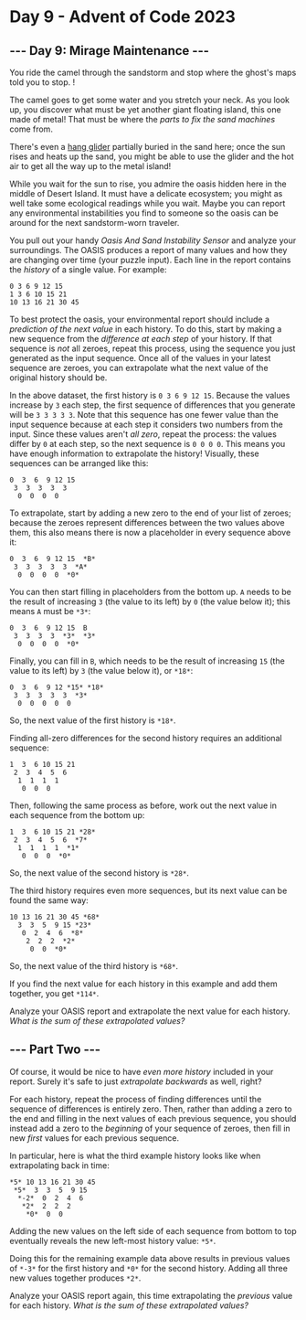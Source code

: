 # Day 9 - Advent of Code 2023

## --- Day 9: Mirage Maintenance ---

You ride the camel through the sandstorm and stop where the ghost's maps told
you to stop. !

The camel goes to get some water and you stretch your neck. As you look up, you
discover what must be yet another giant floating island, this one made of metal!
That must be where the *parts to fix the sand machines* come from.

There's even a [hang glider](https://en.wikipedia.org/wiki/Hang_gliding)
partially buried in the sand here; once the sun rises and heats up the sand, you
might be able to use the glider and the hot air to get all the way up to the
metal island!

While you wait for the sun to rise, you admire the oasis hidden here in the
middle of Desert Island. It must have a delicate ecosystem; you might as well
take some ecological readings while you wait. Maybe you can report any
environmental instabilities you find to someone so the oasis can be around for
the next sandstorm-worn traveler.

You pull out your handy *Oasis And Sand Instability Sensor* and analyze your
surroundings. The OASIS produces a report of many values and how they are
changing over time (your puzzle input). Each line in the report contains the
*history* of a single value. For example:

```
0 3 6 9 12 15
1 3 6 10 15 21
10 13 16 21 30 45
```

To best protect the oasis, your environmental report should include a
*prediction of the next value* in each history. To do this, start by making a
new sequence from the *difference at each step* of your history. If that
sequence is *not* all zeroes, repeat this process, using the sequence you just
generated as the input sequence. Once all of the values in your latest sequence
are zeroes, you can extrapolate what the next value of the original history
should be.

In the above dataset, the first history is `0 3 6 9 12 15`. Because the values
increase by `3` each step, the first sequence of differences that you generate
will be `3 3 3 3 3`. Note that this sequence has one fewer value than the input
sequence because at each step it considers two numbers from the input. Since
these values aren't *all zero*, repeat the process: the values differ by `0` at
each step, so the next sequence is `0 0 0 0`. This means you have enough
information to extrapolate the history! Visually, these sequences can be
arranged like this:

```
0  3  6  9 12 15
 3  3  3  3  3
  0  0  0  0
```

To extrapolate, start by adding a new zero to the end of your list of zeroes;
because the zeroes represent differences between the two values above them, this
also means there is now a placeholder in every sequence above it:

```
0  3  6  9 12 15  *B*
 3  3  3  3  3  *A*
  0  0  0  0  *0*
```

You can then start filling in placeholders from the bottom up. `A` needs to be
the result of increasing `3` (the value to its left) by `0` (the value below
it); this means `A` must be `*3*`:

```
0  3  6  9 12 15  B
 3  3  3  3  *3*  *3*
  0  0  0  0  *0*
```

Finally, you can fill in `B`, which needs to be the result of increasing `15`
(the value to its left) by `3` (the value below it), or `*18*`:

```
0  3  6  9 12 *15* *18*
 3  3  3  3  3  *3*
  0  0  0  0  0
```

So, the next value of the first history is `*18*`.

Finding all-zero differences for the second history requires an additional
sequence:

```
1  3  6 10 15 21
 2  3  4  5  6
  1  1  1  1
   0  0  0
```

Then, following the same process as before, work out the next value in each
sequence from the bottom up:

```
1  3  6 10 15 21 *28*
 2  3  4  5  6  *7*
  1  1  1  1  *1*
   0  0  0  *0*
```

So, the next value of the second history is `*28*`.

The third history requires even more sequences, but its next value can be found
the same way:

```
10 13 16 21 30 45 *68*
  3  3  5  9 15 *23*
   0  2  4  6  *8*
    2  2  2  *2*
     0  0  *0*
```

So, the next value of the third history is `*68*`.

If you find the next value for each history in this example and add them
together, you get `*114*`.

Analyze your OASIS report and extrapolate the next value for each history. *What
is the sum of these extrapolated values?*

## --- Part Two ---

Of course, it would be nice to have *even more history* included in your report.
Surely it's safe to just *extrapolate backwards* as well, right?

For each history, repeat the process of finding differences until the sequence
of differences is entirely zero. Then, rather than adding a zero to the end and
filling in the next values of each previous sequence, you should instead add a
zero to the *beginning* of your sequence of zeroes, then fill in new *first*
values for each previous sequence.

In particular, here is what the third example history looks like when
extrapolating back in time:

```
*5* 10 13 16 21 30 45
 *5*  3  3  5  9 15
  *-2*  0  2  4  6
   *2*  2  2  2
    *0*  0  0
```

Adding the new values on the left side of each sequence from bottom to top
eventually reveals the new left-most history value: `*5*`.

Doing this for the remaining example data above results in previous values of
`*-3*` for the first history and `*0*` for the second history. Adding all three
new values together produces `*2*`.

Analyze your OASIS report again, this time extrapolating the *previous* value
for each history. *What is the sum of these extrapolated values?*

